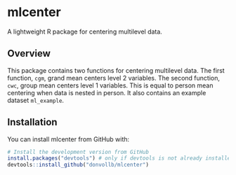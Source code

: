 # mlcenter
A lightweight R package for centering multilevel data.

## Overview
This package contains two functions for centering multilevel data. The first function, `cgm`, grand mean centers level 2 variables. The second function, `cwc`, group mean centers level 1 variables. This is equal to person mean centering when data is nested in person. It also contains an example dataset `ml_example`.

## Installation
You can install mlcenter from GitHub with:
```r
# Install the development version from GitHub
install.packages("devtools") # only if devtools is not already installed.
devtools::install_github("donvollb/mlcenter")
```


